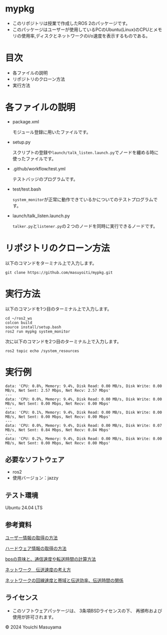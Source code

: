 # mypkg
- このリポジトリは授業で作成したROS 2のパッケージです。
- このパッケージはユーザーが使用しているPCのUbuntu(Linux)のCPUとメモリの使用率,ディスクとネットワークのi/o速度を表示するものである。
# 目次
- 各ファイルの説明
- リポジトリのクローン方法
- 実行方法

# 各ファイルの説明
- package.xml

    モジュール登録に用いたファイルです。
- setup.py

    スクリプトの登録や```launch/talk_listen.launch.py```でノードを纏める時に使ったファイルです。
- .github/workflow/test.yml

    テストバッジのプログラムです。
- test/test.bash

    ```system_monitor```が正常に動作できているかについてのテストプログラムです。
- launch/talk_listen.launch.py

    ```talker.py```と```listener.py```の２つのノードを同時に実行できるノードです。
# リポジトリのクローン方法
以下のコマンドをターミナル上で入力します。
```
git clone https://github.com/masuyoiti/mypkg.git
```
# 実行方法
以下のコマンドを1つ目のターミナル上で入力します。
```
cd ~/ros2_ws
colcon build
source install/setup.bash
ros2 run mypkg system_monitor
```

次に以下のコマンドを2つ目のターミナル上で入力します。
```
ros2 topic echo /system_resources
```
# 実行例
```
data: 'CPU: 0.8%, Memory: 9.4%, Disk Read: 0.00 MB/s, Disk Write: 0.00 MB/s, Net Sent: 2.57 Mbps, Net Recv: 2.57 Mbps'
---
data: 'CPU: 0.0%, Memory: 9.4%, Disk Read: 0.00 MB/s, Disk Write: 0.00 MB/s, Net Sent: 0.00 Mbps, Net Recv: 0.00 Mbps'
---
data: 'CPU: 0.1%, Memory: 9.4%, Disk Read: 0.00 MB/s, Disk Write: 0.00 MB/s, Net Sent: 0.00 Mbps, Net Recv: 0.00 Mbps'
---
data: 'CPU: 0.0%, Memory: 9.4%, Disk Read: 0.00 MB/s, Disk Write: 0.07 MB/s, Net Sent: 0.84 Mbps, Net Recv: 0.84 Mbps'
---
data: 'CPU: 0.2%, Memory: 9.4%, Disk Read: 0.00 MB/s, Disk Write: 0.00 MB/s, Net Sent: 0.00 Mbps, Net Recv: 0.00 Mbps'
```
## 必要なソフトウェア
- ros2
 - 使用バージョン：jazzy
## テスト環境
Ubuntu 24.04 LTS
## 参考資料
[ユーザー情報の取得の方法](https://kamedassou.com/python_os_cpu_disk_infomation/)

[ハードウェア情報の取得の方法](https://chantastu.hatenablog.com/entry/2023/07/15/114657#2-CPU%E6%83%85%E5%A0%B1%E3%81%AE%E5%8F%96%E5%BE%97)

[bpsの意味と、通信速度や転送時間の計算方法](https://mathwords.net/bps)

[ネットワーク　伝送速度の考え方](https://www.sumappu.com/post-410/#)

[ネットワークの回線速度と帯域と伝送効率、伝送時間の関係](https://itmanabi.com/network-speed/)
## ライセンス
- このソフトウェアパッケージは、 3条項BSDライセンスの下、 再頒布および使用が許可されます。


© 2024 Youichi Masuyama
